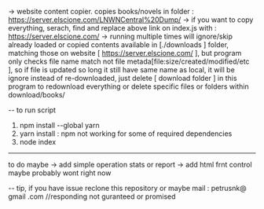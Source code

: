 
-> website content copier. copies books/novels in folder : https://server.elscione.com/LNWNCentral%20Dump/
-> if you want to copy everything, serach, find and replace above link on index.js with : https://server.elscione.com/
-> running multiple times will ignore/skip already loaded or copied contents available in [./downloads ] folder, matching those on website [  https://server.elscione.com/ ], but program only checks file name match not file metada[file:size/created/modified/etc ], so if file is updated so long it still have same name as local, it will be ignore instead of re-downloaded, just delete [ download folder ] in this program to redownload everything or delete specific files or folders within download/books/

-- to run script

1) npm install --global yarn
2) yarn install : npm not working for some of required dependencies
3) node index

-----
to do maybe
-> add simple operation stats or report
-> add html frnt control maybe probably wont right now

-- tip, if you have issue reclone this repository or maybe 
mail : petrusnk@ gmail .com //responding not guranteed or promised